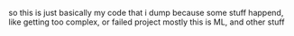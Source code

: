 so this is just basically my code that i dump because some stuff happend, like getting too complex, or failed project
mostly this is ML, and other stuff
